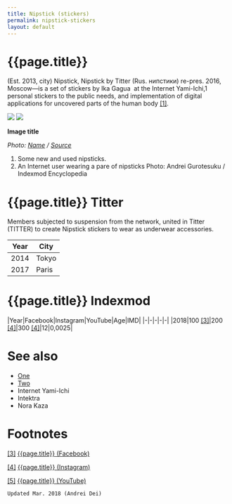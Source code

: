 ```yaml
---
title: Nipstick (stickers)
permalink: nipstick-stickers
layout: default
---
```


# {{page.title}}

(Est. 2013, city) Nipstick, Nipstick by Titter (Rus. нипстики) re-pres. 2016, Moscow—is a set of stickers by Ika Gagua  at the Internet Yami-Ichi,1 personal stickers to the public needs, and implementation of digital applications for uncovered parts of the human body <span id="a1">[\[1\]](#f1)</span>.

![](/encyclopedia/images/nipstick-1.jpg) ![](/encyclopedia/images/nipstick-2.png)

**Image title**

*Photo: [Name](index) / [Source](index)*

1. Some new and used nipsticks.
2. An Internet user wearing a pare of nipsticks
Photo: Andrei Gurotesuku / Indexmod Encyclopedia

# {{page.title}} Titter

Members subjected to suspension from the network, united in Titter (TITTER) to create Nipstick stickers to wear as underwear accessories.

|Year|City|
|-|-|
|2014|Tokyo|
|2017|Paris|

# {{page.title}} Indexmod

|Year|Facebook|Instagram|YouTube|Age|IMD|
|-|-|-|-|-|
|2018|100 <span id="a3">[\[3\]](#f3)</span>|200 <span id="a4">[\[4\]](#f4)</span>|300 <span id="a4">[\[4\]](#f4)</span>|12|0,0025|


# See also

+ [One](index)
+ [Two](index)
+ Internet Yami-Ichi
+ Intektra
+ Nora Kaza

# Footnotes

[[3]](#a3) <span id="f3"></span> [{{page.title}} (Facebook)](index)

[[4]](#a4) <span id="f4"></span> [{{page.title}} (Instagram)](index)

[[5]](#a5) <span id="f5"></span> [{{page.title}} (YouTube)](index)

`Updated Mar. 2018 (Andrei Dei)`
